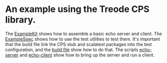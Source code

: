 # An example using the Treode CPS library.

The
[ExampleKit](https://github.com/Treode/cps-example/blob/master/src/main/scala/com/treode/cps/example/ExampleKit.scala)
shows how to assemble a basic echo server and client.  The
[ExampleSpec](https://github.com/Treode/cps-example/blob/master/src/test/scala/com/treode/cps/example/ExampleSpec.scala)
shows how to use the test utilities to test them.  It's important that the build file link the CPS
stub and scalatest packages into the test configuration, and the
[build file](https://github.com/Treode/cps-example/blob/master/project/CpsExampleBuild.scala)
show how to do that.
The scripts
[echo-server](https://github.com/Treode/cps-example/blob/master/scripts/echo-server) and
[echo-client](https://github.com/Treode/cps-example/blob/master/scripts/echo-client)
show how to bring up the server and run a client.
